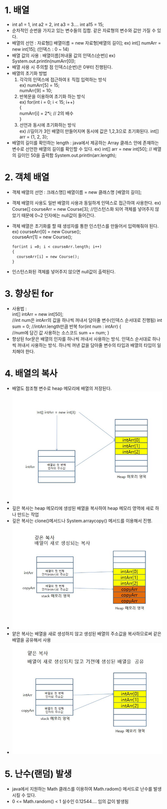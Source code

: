 # 1. 배열
- int a1 = 1, int a2 = 2, int a3 = 3.... int a15 = 15;
- 순차적인 순번을 가지고 있는 변수들의 집합. 같은 자료형의 변수와 값만 가질 수 있다.
- 배열의 선언 : 자료형[] 배열이름 = new 자료형[배열의 길이];
    ex) int[] numArr = new int[15];
    (인덱스 : 0 ~ 14)
- 배열 값의 사용 : 배열이름[꺼내올 값의 인덱스(순번)]
 ex) System.out.println(numArr[0]);
- 배열 사용 시 주의할 점 인덱스(순번)은 0부터 진행된다.
- 배열의 초기화 방법  
  1) 각각의 인덱스에 접근하여ㅐ 직접 입력하는 방식  
    ex) numArr[5] = 15;  
        numArr[9] = 10;  
  2) 반복문을 이용하여 초기화 하는 방식  
    ex) for(int i = 0; i < 15; i++)  
        {  
           numArr[i] = 2*i; // 2의 배수  
        }  
  3) 선언과 동시에 초기화하는 방식  
     ex) //길이가 3인 배열이 만들어지며 동시에 값은 1,2,3으로 초기화된다.
         int[] arr = {1, 2, 3};
- 배열의 길이를 확인하는 length : java에서 제공하는 Array 클래스 안에 존재하는 변수로 선언한 배열의 길이를 확인할 수 있다.
ex) int[] arr = new int[50];
    // 배열의 길이인 50을 출력함
    System.out.println(arr.length);

# 2. 객체 배열
- 객체 배열의 선언 :
  크래스명[] 배열이름 = new 클래스명 [배열의 길이];
- 객체 배열의 사용도 일반 배열의 사용과 동일하게 인덱스로 접근하여 사용한다.
    ex) Course[] courseArr = new Course[3];
    //인스턴스화 되어 객체를 넣어주지 않았기 때문에 0~2 인자에는 null값이 들어간다.
- 객체 배열은 초기화를 할 때 생성자를 통한 인스턴스를 만들어서 입력해줘야 된다.  
  ex) courseArr[0] = new Course();  
      courseArr[1] = new Course();  
  
      for(int i =0; i < courseArr.length; i++)  
      {  
        courseArr[i] = new Course();  
      }  
- 인스턴스화된 객체를 넣어주지 않으면 null값이 출력된다.

# 3. 향상된 for
- 사용법 :  
  int[] intArr = new int[50];  
  //int num은 intArr의 값을 하나씩 꺼내서 담아줄 변수(인덱스 순서대로 진행됨)
  int sum = 0;
  //intArr.length만큼 반복
  for(int num : intArr)
  {  
      //num에 담긴 값 사용하는 소스코드
      sum += num;
  }  
- 향상된 for문은 배열의 인자를 하나씩 꺼내서 사용하는 방식. 인덱스 순서대로 하나씩 꺼내서 사용하는 방식. 하나씩 꺼낸 값을 담아줄 변수의 타입과 배열의 타입이 일치해야 한다.

# 4. 배열의 복사
-  배열도 참조형 변수로 heap 메모리에 배열의 저장된다.  
- <img src = "images/배열의 저장방식.jpg">
- 깊은 복사는 heap 메모리에 생성된 배열을 복사하여 heap 메모리 영역에 새로 하나 만드는 작업
- 깊은 복사는 clone()메서드나 System.arraycopy()  메서드를 이용해서 진행.
- <img src = "images/깊은 복사.jpg">
- 얕은 복사는 배열을 새로 생성하지 않고 생성된 배열의 주소값을 복사하므로써 같은 배열을 공유해서 사용
- <img src = "images/얕은 복사.jpg">

# 5. 난수(랜덤) 발생
- java에서 지원하는 Math 클래스를 이용하여 Math.radom() 메서드로 난수를 발생시킬 수 있다.
- 0 <= Math.random() < 1
  실수인 0.12544.... 임의 값이 발생됨